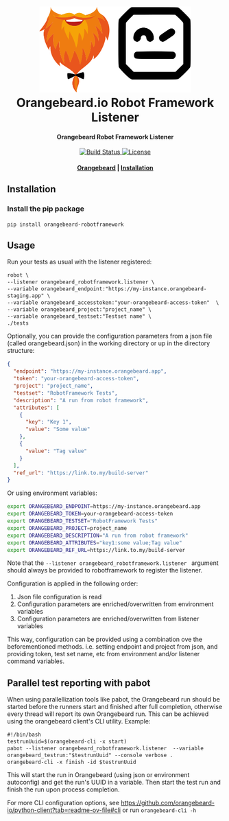 <h1 align="center">
  <a href="https://github.com/orangebeard-io/robotframework-listener">
    <img src="https://raw.githubusercontent.com/orangebeard-io/robotframework-listener/master/.github/logo.svg" alt="Orangebeard.io Robot Framework Listener" height="200">
  </a>
  <br>Orangebeard.io Robot Framework Listener<br>
</h1>

<h4 align="center">Orangebeard Robot Framework Listener</h4>

<p align="center">
  <a href="https://github.com/orangebeard-io/robotframework-listener/actions">
    <img src="https://img.shields.io/github/workflow/status/orangebeard-io/robotframework-listener/release?style=flat-square"
      alt="Build Status" />
  </a>
  <a href="https://github.com/orangebeard-io/robotframework-listener/blob/master/LICENSE">
    <img src="https://img.shields.io/github/license/orangebeard-io/robotframework-listener?style=flat-square"
      alt="License" />
  </a>
</p>

<div align="center">
  <h4>
    <a href="https://orangebeard.io">Orangebeard</a> |
    <a href="#installation">Installation</a>
  </h4>
</div>

## Installation

### Install the pip package

`pip install orangebeard-robotframework`


## Usage

Run your tests as usual with the listener registered:
```
robot \
--listener orangebeard_robotframework.listener \
--variable orangebeard_endpoint:"https://my-instance.orangebeard-staging.app" \
--variable orangebeard_accesstoken:"your-orangebeard-access-token"  \
--variable orangebeard_project:"project_name" \
--variable orangebeard_testset:"Testset name" \
./tests
```

Optionally, you can provide the configuration parameters from a json file (called orangebeard.json) in the working directory or up in the directory structure:

```json [orangebeard.json]
{
  "endpoint": "https://my-instance.orangebeard.app",
  "token": "your-orangebeard-access-token",
  "project": "project_name",
  "testset": "RobotFramework Tests",
  "description": "A run from robot framework",
  "attributes": [
    {
      "key": "Key 1",
      "value": "Some value"
    },
    {
      "value": "Tag value"
    }
  ],
  "ref_url": "https://link.to.my/build-server"
}
```

Or using environment variables:
```bash
export ORANGEBEARD_ENDPOINT=https://my-instance.orangebeard.app
export ORANGEBEARD_TOKEN=your-orangebeard-access-token
export ORANGEBEARD_TESTSET="RobotFramework Tests"
export ORANGEBEARD_PROJECT=project_name
export ORANGEBEARD_DESCRIPTION="A run from robot framework"
export ORANGEBEARD_ATTRIBUTES="key1:some value;Tag value"
export ORANGEBEARD_REF_URL=https://link.to.my/build-server
```

Note that the `--listener orangebeard_robotframework.listener ` argument should always be provided to robotframework to register the listener.

Configuration is applied in the following order:
1. Json file configuration is read
2. Configuration parameters are enriched/overwritten from environment variables
3. Configuration parameters are enriched/overwritten from listener variables
  
This way, configuration can be provided using a combination ove the beforementioned methods. i.e. setting endpoint and
project from json, and providing token, test set name, etc from environment and/or listener command variables.

## Parallel test reporting with pabot
When using parallellization tools like pabot, the Orangebeard run should be started before the runners start and finished
after full completion, otherwise every thread will report its own Orangebeard run. This can be achieved using the
orangebeard client's CLI utility.
Example:

```shell
#!/bin/bash
testrunUuid=$(orangebeard-cli -x start)
pabot --listener orangebeard_robotframework.listener  --variable orangebeard_testrun:"$testrunUuid" --console verbose .
orangebeard-cli -x finish -id $testrunUuid
```

This will start the run in Orangebeard (using json or environment autoconfig) and get the run's UUID in a variable. Then
start the test run and finish the run upon process completion.

For more CLI configuration options, see https://github.com/orangebeard-io/python-client?tab=readme-ov-file#cli or run `orangebeard-cli -h`